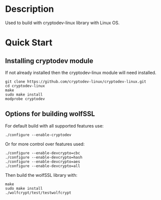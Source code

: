 # Description

Used to build with cryptodev-linux library with Linux OS.

# Quick Start

## Installing cryptodev module

If not already installed then the cryptodev-linux module will need installed.

```
git clone https://github.com/cryptodev-linux/cryptodev-linux.git
cd cryptodev-linux
make
sudo make install
modprobe cryptodev
```


## Options for building wolfSSL

For default build with all supported features use:

```
./configure --enable-cryptodev
```

Or for more control over features used:

```
./configure --enable-devcrypto=cbc
./configure --enable-devcrypto=hash
./configure --enable-devcrypto=aes
./configure --enable-devcrypto=all
```

Then build the wolfSSL library with:

```
make
sudo make install
./wolfcrypt/test/testwolfcrypt
```
